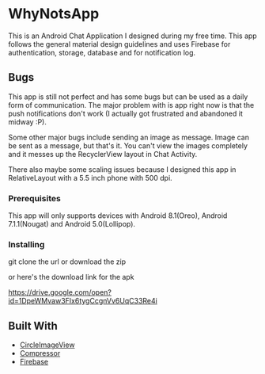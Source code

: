 # WhyNotsApp

This is an Android Chat Application I designed during my free time. This app follows the general material design guidelines and uses Firebase for authentication, storage, database and for notification log.

## Bugs

This app is still not perfect and has some bugs but can be used as a daily form of communication. The major problem with is app right now is that the push notifications don't work (I actually got frustrated and abandoned it midway :P).

Some other major bugs include sending an image as message. Image can be sent as a message, but that's it. You can't view the images completely and it messes up the RecyclerView layout in Chat Activity.

There also maybe some scaling issues because I designed this app in RelativeLayout with a 5.5 inch phone with 500 dpi.

### Prerequisites

This app will only supports devices with Android 8.1(Oreo), Android 7.1.1(Nougat) and Android 5.0(Lollipop). 

### Installing

git clone the url or download the zip

or here's the download link for the apk

https://drive.google.com/open?id=1DpeWMvaw3FIx6tygCcgnVv6UqC33Re4i



## Built With

* [CircleImageView](https://github.com/hdodenhof/CircleImageView) 
* [Compressor](https://github.com/zetbaitsu/Compressor) 
* [Firebase](https://firebase.google.com/) 



